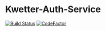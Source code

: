 # Kwetter-Auth-Service 
[![Build Status](https://travis-ci.org/drokii/Kwetter-Auth-Service.svg?branch=master)](https://travis-ci.org/drokii/Kwetter-Auth-Service)
[![CodeFactor](https://www.codefactor.io/repository/github/drokii/kwetter-auth-service/badge)](https://www.codefactor.io/repository/github/drokii/kwetter-auth-service)
